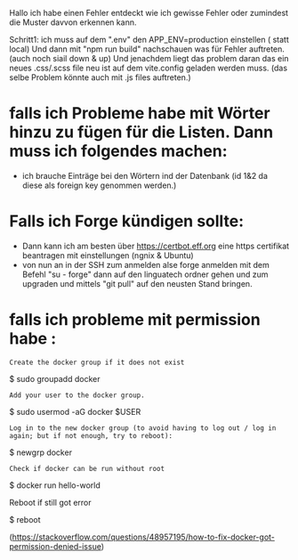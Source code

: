 Hallo ich habe einen Fehler entdeckt wie ich gewisse Fehler oder zumindest die Muster davvon erkennen kann.

Schritt1: ich muss auf dem ".env" den APP_ENV=production einstellen ( statt local)
Und dann mit "npm run build" nachschauen was für Fehler auftreten.(auch noch siail down & up)
Und jenachdem liegt das problem daran das ein neues .css/.scss file neu ist auf dem vite.config geladen werden muss. (das selbe Problem könnte auch mit .js files auftreten.)
 # falls ich Probleme habe mit Wörter hinzu zu fügen für die Listen. Dann muss ich folgendes machen:
  - ich brauche Einträge bei den Wörtern ind der Datenbank (id 1&2 da diese als foreign key genommen werden.)

# Falls ich Forge kündigen sollte:
 - Dann kann ich am besten über https://certbot.eff.org eine https certifikat beantragen mit einstellungen (ngnix & Ubuntu)
 - von nun an in der SSH zum anmelden alse forge anmelden mit dem Befehl "su - forge" dann auf den linguatech ordner gehen und zum upgraden und mittels "git pull" auf den neusten Stand bringen.

# falls ich probleme mit permission habe :


    Create the docker group if it does not exist

$ sudo groupadd docker

    Add your user to the docker group.

$ sudo usermod -aG docker $USER

    Log in to the new docker group (to avoid having to log out / log in again; but if not enough, try to reboot):

$ newgrp docker

    Check if docker can be run without root

$ docker run hello-world

Reboot if still got error

$ reboot

(https://stackoverflow.com/questions/48957195/how-to-fix-docker-got-permission-denied-issue)

